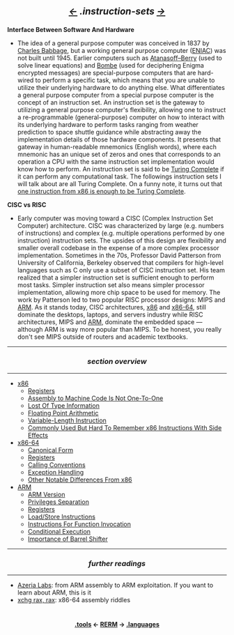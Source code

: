 ## *<p align='center'><a href="/contents/tools/tools.md"><-</a>  .instruction-sets  <a href="/contents/languages/languages.md">-></a></p>*

__Interface Between Software And Hardware__
* The idea of a general purpose computer was conceived in 1837 by [Charles Babbage](https://en.wikipedia.org/wiki/Analytical_Engine), but a working general purpose computer ([ENIAC](http://www.computerhistory.org/revolution/birth-of-the-computer/4/78)) was not built until 1945. Earlier computers such as [Atanasoff–Berry](http://www4.ncsu.edu/~belail/The_Introduction_of_Electronic_Computing/Atanasoff-Berry_Computer.html) (used to solve linear equations) and [Bombe](http://www.cryptomuseum.com/crypto/bombe/) (used for deciphering Enigma encrypted messages) are special-purpose computers that are hard-wired to perform a specific task, which means that you are unable to utilize their underlying hardware to do anything else. What differentiates a general purpose computer from a special purpose computer is the concept of an instruction set. An instruction set is the gateway to utilizing a general purpose computer's flexibility, allowing one to instruct a re-programmable (general-purpose) computer on how to interact with its underlying hardware to perform tasks ranging from weather prediction to space shuttle guidance while abstracting away the implementation details of those hardware components. It presents that gateway in human-readable mnemonics (English words), where each mnemonic has an unique set of zeros and ones that corresponds to an operation a CPU with the same instruction set implementation would know how to perform. An instruction set is said to be [Turing Complete](https://www.youtube.com/watch?v=RPQD7-AOjMI) if it can perform any computational task. The followings instruction sets I will talk about are all Turing Complete. On a funny note, it turns out that [one instruction from x86 is enough to be Turing Complete](https://drwho.virtadpt.net/files/mov.pdf).

__CISC vs RISC__
* Early computer was moving toward a CISC (Complex Instruction Set Computer) architecture. CISC was characterized by large (e.g. numbers of instructions) and complex (e.g. multiple operations performed by one instruction) instruction sets. The upsides of this design are flexibility and smaller overall codebase in the expense of a more complex processor implementation. Sometimes in the 70s, Professor David Patterson from University of California, Berkeley observed that compilers for high-level languages such as C only use a subset of CISC instruction set. His team realized that a simpler instruction set is sufficient enough to perform most tasks. Simpler instruction set also means simpler processor implementation, allowing more chip space to be used for memory. The work by Patterson led to two popular RISC processor designs: MIPS and [ARM](https://github.com/yellowbyte/reverse-engineering-reference-manual/blob/master/contents/instruction-sets/ARM.md). As it stands today, CISC architectures, [x86](https://github.com/yellowbyte/reverse-engineering-reference-manual/blob/master/contents/instruction-sets/x86.md) and [x86-64](https://github.com/yellowbyte/reverse-engineering-reference-manual/blob/master/contents/instruction-sets/x86-64.md), still dominate the desktops, laptops, and servers industry while RISC architectures, MIPS and [ARM](https://github.com/yellowbyte/reverse-engineering-reference-manual/blob/master/contents/instruction-sets/ARM.md), dominate the embedded space &mdash; although ARM is way more popular than MIPS. To be honest, you really don't see MIPS outside of routers and academic textbooks.

---
### *<p align='center'> section overview </p>*
---
* [x86](x86.md)
  * [Registers](x86.md#-registers-)
  * [Assembly to Machine Code Is Not One-To-One](x86.md#-assembly-to-machine-code-is-not-one-to-one-)
  * [Lost Of Type Information](x86.md#-lost-of-type-information-)
  * [Floating Point Arithmetic](x86.md#-floating-point-arithmetic-)
  * [Variable-Length Instruction](x86.md#-variable-length-instruction-)
  * [Commonly Used But Hard To Remember x86 Instructions With Side Effects](x86.md#-commonly-used-but-hard-to-remember-x86-instructions-with-side-effects-)
* [x86-64](x86-64.md)
  * [Canonical Form](x86-64.md#-canonical-form-)
  * [Registers](x86-64.md#-registers-)
  * [Calling Conventions](x86-64.md#-calling-conventions-)
  * [Exception Handling](x86-64.md#-exception-handling-)
  * [Other Notable Differences From x86](x86-64.md#-other-notable-differences-from-x86-)
* [ARM](ARM.md)
  * [ARM Version](ARM.md#-arm-version-)
  * [Privileges Separation](ARM.md#-privileges-separation-)
  * [Registers](ARM.md#-registers-)
  * [Load/Store Instructions](ARM.md#-loadstore-instructions-)
  * [Instructions For Function Invocation](ARM.md#-instructions-for-function-invocation-)
  * [Conditional Execution](ARM.md#-conditional-execution-)
  * [Importance of Barrel Shifter](ARM.md#-importance-of-barrel-shifter-)

---
### *<p align='center'> further readings </p>*
---
* [Azeria Labs](https://azeria-labs.com/): from ARM assembly to ARM exploitation. If you want to learn about ARM, this is it
* [xchg rax, rax](https://www.xorpd.net/pages/xchg_rax/snip_00.html): x86-64 assembly riddles

#
<strong><p align='center'><a href="/contents/tools/tools.md">.tools</a> <- <a href="/README.md#-reverse-engineering-reference-manual-beta-">RERM</a> -> <a href="/contents/languages/languages.md">.languages</a></p></strong>
